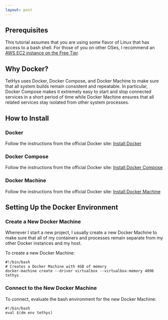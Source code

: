 ```yaml
---
layout: post
---
```

## Prerequisites
This tutorial assumes that you are using some flavor of Linux that has access to a bash shell. For those of you on other OSes, I recommend an [AWS EC2 instance on the Free Tier](http://docs.aws.amazon.com/AWSEC2/latest/UserGuide/EC2_GetStarted.html).

## Why Docker?
TetHys uses Docker, Docker Compose, and Docker Machine to make sure that all system builds remain consistent and repeatable. In particular, Docker Compose makes it extremely easy to start and stop connected services in a short period of time while Docker Machine ensures that all related services stay isolated from other system processes.

## How to Install
### Docker
Follow the instructions from the official Docker site: [Install Docker](https://docs.docker.com/engine/installation/)
### Docker Compose
Follow the instructions from the official Docker site: [Install Docker Compose](https://docs.docker.com/compose/install/)
### Docker Machine
Follow the instructions from the official Docker site: [Install Docker Machine](https://docs.docker.com/machine/install-machine)

## Setting Up the Docker Environment
### Create a New Docker Machine
Whenever I start a new project, I usually create a new Docker Machine to make sure that all of my containers and processes remain separate from my other Docker instances and my host.

To create a new Docker Machine:
```
#!/bin/bash
# Creates a Docker Machine with 4GB of memory
docker-machine create --driver virtualbox --virtualbox-memory 4096 tethys 
```

### Connect to the New Docker Machine
To connect, evaluate the bash environment for the new Docker Machine:
```
#!/bin/bash
eval $(dm env tethys)
```
